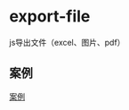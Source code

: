 # export-file

js导出文件（excel、图片、pdf）

## 案例

[案例](https://github.com/vensst/export-file/tree/main/examples/demo1)
